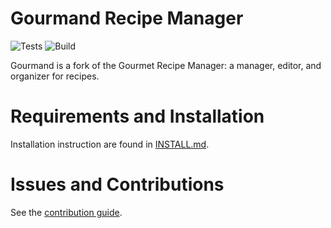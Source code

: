 # Gourmand Recipe Manager

![Tests](https://github.com/GourmandRecipeManager/gourmand/workflows/Tests/badge.svg) ![Build](https://github.com/GourmandRecipeManager/gourmand/workflows/Build/badge.svg)

Gourmand is a fork of the Gourmet Recipe Manager: a manager, editor, and organizer for recipes.  


# Requirements and Installation

Installation instruction are found in [INSTALL.md](INSTALL.md).

# Issues and Contributions

See the [contribution guide](CONTRIBUTING.md).
